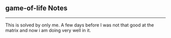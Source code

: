 <h2>game-of-life Notes</h2><hr>This is solved by only me. A few days before I was not that good at the matrix and now i am doing very well in it. 